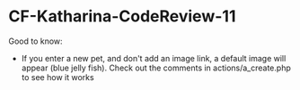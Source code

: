 # CF-Katharina-CodeReview-11

Good to know:
- If you enter a new pet, and don't add an image link, a default image will appear (blue jelly fish). Check out the comments in  actions/a_create.php to see how it works
